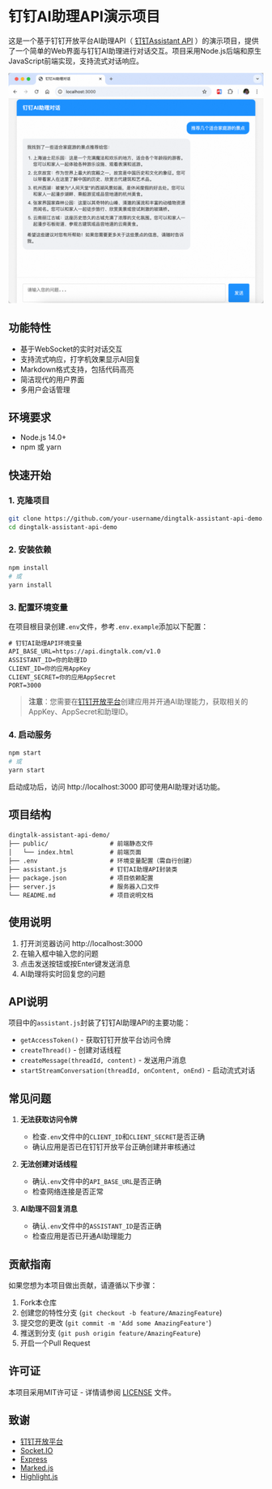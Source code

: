 # 钉钉AI助理API演示项目

这是一个基于钉钉开放平台AI助理API（ [钉钉Assistant API](https://open.dingtalk.com/document/orgapp/assistantapi-call-process) ）的演示项目，提供了一个简单的Web界面与钉钉AI助理进行对话交互。项目采用Node.js后端和原生JavaScript前端实现，支持流式对话响应。

![Demo界面展示](docs/images/demo-screenshot.png)

## 功能特性

- 基于WebSocket的实时对话交互
- 支持流式响应，打字机效果显示AI回复
- Markdown格式支持，包括代码高亮
- 简洁现代的用户界面
- 多用户会话管理

## 环境要求

- Node.js 14.0+
- npm 或 yarn

## 快速开始

### 1. 克隆项目

```bash
git clone https://github.com/your-username/dingtalk-assistant-api-demo.git
cd dingtalk-assistant-api-demo
```

### 2. 安装依赖

```bash
npm install
# 或
yarn install
```

### 3. 配置环境变量

在项目根目录创建`.env`文件，参考`.env.example`添加以下配置：

```
# 钉钉AI助理API环境变量
API_BASE_URL=https://api.dingtalk.com/v1.0
ASSISTANT_ID=你的助理ID
CLIENT_ID=你的应用AppKey
CLIENT_SECRET=你的应用AppSecret
PORT=3000
```

> **注意**：您需要在[钉钉开放平台](https://open.dingtalk.com/)创建应用并开通AI助理能力，获取相关的AppKey、AppSecret和助理ID。

### 4. 启动服务

```bash
npm start
# 或
yarn start
```

启动成功后，访问 http://localhost:3000 即可使用AI助理对话功能。

## 项目结构

```
dingtalk-assistant-api-demo/
├── public/                 # 前端静态文件
│   └── index.html          # 前端页面
├── .env                    # 环境变量配置（需自行创建）
├── assistant.js            # 钉钉AI助理API封装类
├── package.json            # 项目依赖配置
├── server.js               # 服务器入口文件
└── README.md               # 项目说明文档
```

## 使用说明

1. 打开浏览器访问 http://localhost:3000
2. 在输入框中输入您的问题
3. 点击发送按钮或按Enter键发送消息
4. AI助理将实时回复您的问题

## API说明

项目中的`assistant.js`封装了钉钉AI助理API的主要功能：

- `getAccessToken()` - 获取钉钉开放平台访问令牌
- `createThread()` - 创建对话线程
- `createMessage(threadId, content)` - 发送用户消息
- `startStreamConversation(threadId, onContent, onEnd)` - 启动流式对话

## 常见问题

1. **无法获取访问令牌**
   - 检查`.env`文件中的`CLIENT_ID`和`CLIENT_SECRET`是否正确
   - 确认应用是否已在钉钉开放平台正确创建并审核通过

2. **无法创建对话线程**
   - 确认`.env`文件中的`API_BASE_URL`是否正确
   - 检查网络连接是否正常

3. **AI助理不回复消息**
   - 确认`.env`文件中的`ASSISTANT_ID`是否正确
   - 检查应用是否已开通AI助理能力

## 贡献指南

如果您想为本项目做出贡献，请遵循以下步骤：

1. Fork本仓库
2. 创建您的特性分支 (`git checkout -b feature/AmazingFeature`)
3. 提交您的更改 (`git commit -m 'Add some AmazingFeature'`)
4. 推送到分支 (`git push origin feature/AmazingFeature`)
5. 开启一个Pull Request

## 许可证

本项目采用MIT许可证 - 详情请参阅 [LICENSE](LICENSE) 文件。

## 致谢

- [钉钉开放平台](https://open.dingtalk.com/)
- [Socket.IO](https://socket.io/)
- [Express](https://expressjs.com/)
- [Marked.js](https://marked.js.org/)
- [Highlight.js](https://highlightjs.org/) 